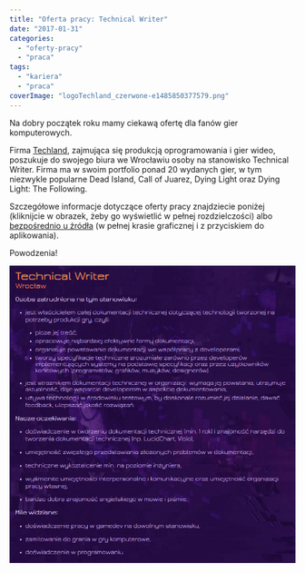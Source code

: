 ```yaml
---
title: "Oferta pracy: Technical Writer"
date: "2017-01-31"
categories: 
  - "oferty-pracy"
  - "praca"
tags: 
  - "kariera"
  - "praca"
coverImage: "logoTechland_czerwone-e1485850377579.png"
---
```


Na dobry początek roku mamy ciekawą ofertę dla fanów gier komputerowych.

Firma [Techland](http://techland.pl/), zajmująca się produkcją oprogramowania i gier wideo, poszukuje do swojego biura we Wrocławiu osoby na stanowisko Technical Writer. Firma ma w swoim portfolio ponad 20 wydanych gier, w tym niezwykle popularne Dead Island, Call of Juarez, Dying Light oraz Dying Light: The Following.

Szczegółowe informacje dotyczące oferty pracy znajdziecie poniżej (kliknijcie w obrazek, żeby go wyświetlić w pełnej rozdzielczości) albo [bezpośrednio u źródła](http://techlandjobs.com/oferty-pracy/technical-writer) (w pełnej krasie graficznej i z przyciskiem do aplikowania).

Powodzenia!

[![](images/tech_writer_techland.png)](http://techwriter.pl/wp-content/uploads/2017/01/tech_writer_techland.png)
